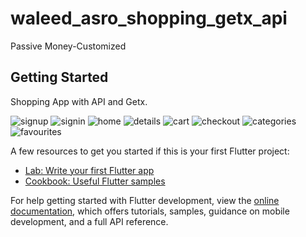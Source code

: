# waleed_asro_shopping_getx_api

Passive Money-Customized

## Getting Started

Shopping App with API and Getx.

![signup](https://github.com/Elkelany84/Getx_Shopping_WaledAsro_Udemy/assets/74449997/5a390d4e-3eb5-4e8a-8fa1-8e4aa7a1ace7)
![signin](https://github.com/Elkelany84/Getx_Shopping_WaledAsro_Udemy/assets/74449997/7a65bc38-079d-4488-a24d-3faca893419a)
![home](https://github.com/Elkelany84/Getx_Shopping_WaledAsro_Udemy/assets/74449997/ce9edd72-e1c0-40c1-818b-e6f444a4149e)
![details](https://github.com/Elkelany84/Getx_Shopping_WaledAsro_Udemy/assets/74449997/567303bd-5fe4-4ec6-8c38-c5a9f743ee6b)
![cart](https://github.com/Elkelany84/Getx_Shopping_WaledAsro_Udemy/assets/74449997/f1c86659-350e-4371-b5ab-1dfd3c23e765)
![checkout](https://github.com/Elkelany84/Getx_Shopping_WaledAsro_Udemy/assets/74449997/8636a8d7-c4e7-4184-add3-2101a4f88ea0)
![categories](https://github.com/Elkelany84/Getx_Shopping_WaledAsro_Udemy/assets/74449997/14a0be12-83da-4c87-baba-be653be514d2)
![favourites](https://github.com/Elkelany84/Getx_Shopping_WaledAsro_Udemy/assets/74449997/83b99332-1409-480c-be56-c16c2ae2d039)









A few resources to get you started if this is your first Flutter project:

- [Lab: Write your first Flutter app](https://docs.flutter.dev/get-started/codelab)
- [Cookbook: Useful Flutter samples](https://docs.flutter.dev/cookbook)

For help getting started with Flutter development, view the
[online documentation](https://docs.flutter.dev/), which offers tutorials,
samples, guidance on mobile development, and a full API reference.
